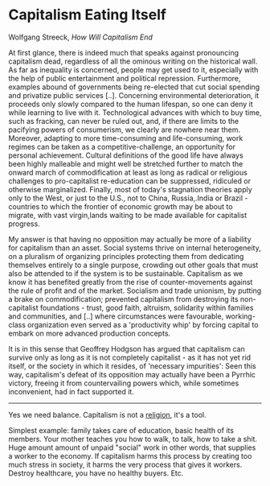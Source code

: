 # Capitalism Eating Itself

Wolfgang Streeck, *How Will Capitalism End*

At first glance, there is indeed much that speaks against pronouncing
capitalism dead, regardless of all the ominous writing on the
historical wall. As far as inequality is concerned, people may get
used to it, especially with the help of public entertainment and
political repression. Furthermore, examples abound of governments
being re-elected that cut social spending and privatize public
services [..]. Concerning environmental deterioration, it proceeds
only slowly compared to the human lifespan, so one can deny it while
learning to live with it. Technological advances with which to buy
time, such as fracking, can never be ruled out, and, if there are
limits to the pacifying powers of consumerism, we clearly are nowhere
near them. Moreover, adapting to more time-consuming and
life-consuming, work regimes can be taken as a competitive-challenge,
an opportunity for personal achievement. Cultural definitions of the
good life have always been highly malleable and might well be
stretched further to match the onward march of commodification at
least as long as radical or religious challenges to pro-capitalist
re-education can be suppressed, ridiculed or otherwise marginalized.
Finally, most of today's stagnation theories apply only to the West,
or just to the U.S., not to China, Russia,.India or Brazil - countries
to which the frontier of economic growth may be about to migrate, with
vast virgin,lands waiting to be made available for capitalist
progress.

My answer is that having no opposition may actually be more of a
liability for capitalism than an asset. Social systems thrive on
internal heterogeneity, on a pluralism of organizing principles
protecting them from dedicating themselves entirely to a single
purpose, crowding out other goals that must also be attended to if the
system is to be sustainable. Capitalism as we know it has benefited
greatly from the rise of counter-movements against the rule of profit
and of the market. Socialism and trade unionism, by putting a brake on
commodification; prevented capitalism from destroying its
non-capitalist foundations - trust, good faith, altruism, solidarity
within families and communities, and [..] where circumstances were
favourable, working-class organization even served as a 'productivity
whip' by forcing capital to embark on more advanced production
concepts.

It is in this sense that Geoffrey Hodgson has argued that capitalism
can survive only as long as it is not completely capitalist - as it
has not yet rid itself, or the society in which it resides, of
'necessary impurities': Seen this way, capitalism's defeat of its
opposition may actually have been a Pyrrhic victory, freeing it from
countervailing powers which, while sometimes inconvenient, had in fact
supported it.

----

Yes we need balance. Capitalism is not a
[religion](https://m.youtube.com/watch?v=mSuQ-AyiicA&t=4m18s), it's a
tool.

Simplest example: family takes care of education, basic health of its
members. Your mother teaches you how to walk, to talk, how to take a
shit. Huge amount amount of unpaid "social" work in other words, that
supplies a worker to the economy. If capitalism harms this process by
creating too much stress in society, it harms the very process that
gives it workers. Destroy healthcare, you have no healthy buyers. Etc.
